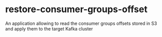 # restore-consumer-groups-offset
An application allowing to read the consumer groups offsets stored in S3 and apply them to the target Kafka cluster
